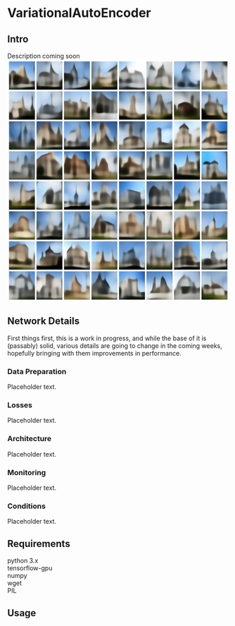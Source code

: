 # VariationalAutoEncoder

## Intro

Description coming soon<br/>
<img src="./VAECollage.png" width="548" height="548">

## Network Details

First things first, this is a work in progress, and while the base of it is (passably) solid, various details are going to change in the coming weeks, hopefully bringing with them improvements in performance.

### Data Preparation
Placeholder text.
### Losses
Placeholder text.
### Architecture
Placeholder text.
### Monitoring
Placeholder text.
### Conditions
Placeholder text.

## Requirements
python 3.x<br/>
tensorflow-gpu<br/>
numpy<br/>
wget<br/>
PIL

## Usage

